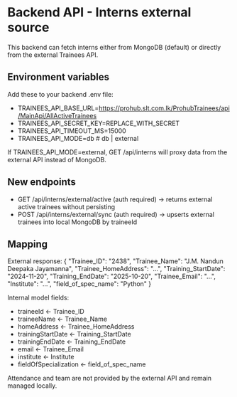 # Backend API - Interns external source

This backend can fetch interns either from MongoDB (default) or directly from the external Trainees API.

## Environment variables

Add these to your backend .env file:

- TRAINEES_API_BASE_URL=https://prohub.slt.com.lk/ProhubTrainees/api/MainApi/AllActiveTrainees
- TRAINEES_API_SECRET_KEY=REPLACE_WITH_SECRET
- TRAINEES_API_TIMEOUT_MS=15000
- TRAINEES_API_MODE=db # db | external

If TRAINEES_API_MODE=external, GET /api/interns will proxy data from the external API instead of MongoDB.

## New endpoints

- GET /api/interns/external/active (auth required) -> returns external active trainees without persisting
- POST /api/interns/external/sync (auth required) -> upserts external trainees into local MongoDB by traineeId

## Mapping

External response:
{
"Trainee_ID": "2438",
"Trainee_Name": "J.M. Nandun Deepaka Jayamanna",
"Trainee_HomeAddress": "...",
"Training_StartDate": "2024-11-20",
"Training_EndDate": "2025-10-20",
"Trainee_Email": "...",
"Institute": "...",
"field_of_spec_name": "Python"
}

Internal model fields:

- traineeId <- Trainee_ID
- traineeName <- Trainee_Name
- homeAddress <- Trainee_HomeAddress
- trainingStartDate <- Training_StartDate
- trainingEndDate <- Training_EndDate
- email <- Trainee_Email
- institute <- Institute
- fieldOfSpecialization <- field_of_spec_name

Attendance and team are not provided by the external API and remain managed locally.
